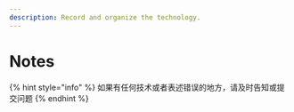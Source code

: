 ```yaml
---
description: Record and organize the technology.
---
```


# Notes



{% hint style="info" %}
如果有任何技术或者表述错误的地方，请及时告知或提交问题
{% endhint %}




